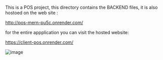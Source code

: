 This is a POS project, this directory contains the BACKEND files, it is also hostoed on the web site  :

http://pos-mern-pu5c.onrender.com/

for the entire appplication you can visit the hosted website:

https://client-pos.onrender.com/

![image](https://github.com/user-attachments/assets/8484c6a7-887f-4b91-8e75-5a3d040ff59b)
